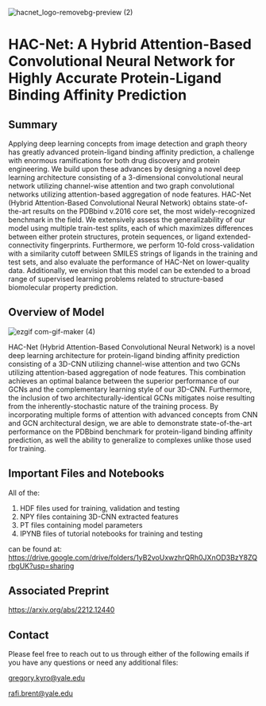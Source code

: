 ![hacnet_logo-removebg-preview (2)](https://user-images.githubusercontent.com/98780179/198727732-de8a6370-0086-4d1e-a827-e7de432f2716.png)

# HAC-Net: A Hybrid Attention-Based Convolutional Neural Network for Highly Accurate Protein-Ligand Binding Affinity Prediction

## Summary
Applying deep learning concepts from image detection and graph theory has greatly advanced protein-ligand binding affinity prediction, a challenge with enormous ramifications for both drug discovery and protein engineering. We build upon these advances by designing a novel deep learning architecture consisting of a 3-dimensional convolutional neural network utilizing channel-wise attention and two graph convolutional networks utilizing attention-based aggregation of node features. HAC-Net (Hybrid Attention-Based Convolutional Neural Network) obtains state-of-the-art results on the PDBbind v.2016 core set, the most widely-recognized benchmark in the field. We extensively assess the generalizability of our model using multiple train-test splits, each of which maximizes differences between either protein structures, protein sequences, or ligand extended-connectivity fingerprints. Furthermore, we perform 10-fold cross-validation with a similarity cutoff between SMILES strings of ligands in the training and test sets, and also evaluate the performance of HAC-Net on lower-quality data. Additionally, we envision that this model can be extended to a broad range of supervised learning problems related to structure-based biomolecular property prediction. 

## Overview of Model

![ezgif com-gif-maker (4)](https://user-images.githubusercontent.com/98780179/206188596-032a4f78-4af1-48e8-8cc0-f1800587ddab.gif)

HAC-Net (Hybrid Attention-Based Convolutional Neural Network) is a novel deep learning architecture for protein-ligand binding affinity prediction consisting of a 3D-CNN utilizing channel-wise attention and two GCNs utilizing attention-based aggregation of node features. This combination achieves an optimal balance between the superior performance of our GCNs and the complementary learning style of our 3D-CNN. Furthermore, the inclusion of two architecturally-identical GCNs mitigates noise resulting from the inherently-stochastic nature of the training process. By incorporating multiple forms of attention with advanced concepts from CNN and GCN architectural design, we are able to demonstrate state-of-the-art performance on the PDBbind benchmark for protein-ligand binding affinity prediction, as well the ability to generalize to complexes unlike those used for training.

## Important Files and Notebooks
All of the:
1) HDF files used for training, validation and testing
2) NPY files containing 3D-CNN extracted features
3) PT files containing model parameters
4) IPYNB files of tutorial notebooks for training and testing

can be found at: https://drive.google.com/drive/folders/1yB2voUxwzhrQRh0JXnOD3BzY8ZQrbgUK?usp=sharing

## Associated Preprint
https://arxiv.org/abs/2212.12440

## Contact
Please feel free to reach out to us through either of the following emails if you have any questions or need any additional files:

gregory.kyro@yale.edu

rafi.brent@yale.edu
